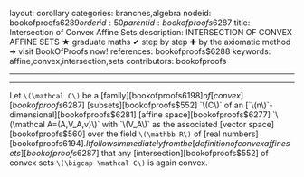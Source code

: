 layout: corollary
categories: branches,algebra
nodeid: bookofproofs$6289
orderid: 50
parentid: bookofproofs$6287
title: Intersection of Convex Affine Sets
description: INTERSECTION OF CONVEX AFFINE SETS &#9733; graduate maths &#10004; step by step &#10010; by the axiomatic method &#10140; visit BookOfProofs now!
references: bookofproofs$6288
keywords: affine,convex,intersection,sets
contributors: bookofproofs

---


---

Let `\(\mathcal C\)` be a [family][bookofproofs$6198] of  [convex][bookofproofs$6287] [subsets][bookofproofs$552] `\(C\)` of an [`\(n\)`-dimensional][bookofproofs$6281] [affine space][bookofproofs$6277] `\(\mathcal A=(A,V_A,v)\)` with `\(V_A\)` as the associated [vector space][bookofproofs$560] over the field `\(\mathbb R\)` of [real numbers][bookofproofs$6194].
It follows immediately from the [definition of convex affine sets][bookofproofs$6287] that any [intersection][bookofproofs$552] of convex sets `\(\bigcap \mathcal C\)` is again convex.
